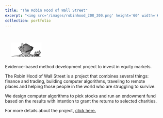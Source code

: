 ```yaml
---
title: "The Robin Hood of Wall Street"
excerpt: "<img src='/images/robinhood_200_200.png' height='60' width='60' align='left' hspace='20'> Evidence-based method development project to invest in equity markets."
collection: portfolio
---
```

<br><br>
<img src='/images/robinhood_200_200.png' height='50' width='100' align='100' hspace='20'><br><br> Evidence-based method development project to invest in equity markets.

The Robin Hood of Wall Street is a project that combines several things: finance and trading, building computer algorithms, traveling to remote places and helping those people in the world who are struggling to survive.

We design computer algorithms to pick stocks and run an endowment fund based on the results with intention to grant the returns to selected charities.

For more details about the project, <a title="The Robin Hood of Wall Street" href="http://robinhoodofwallstreet.com" rel="alternate">click here.</a>
